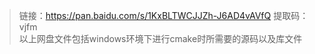  > 链接：https://pan.baidu.com/s/1KxBLTWCJJZh-J6AD4vAVfQ  提取码：vjfm<br>
 > 以上网盘文件包括windows环境下进行cmake时所需要的源码以及库文件
 
